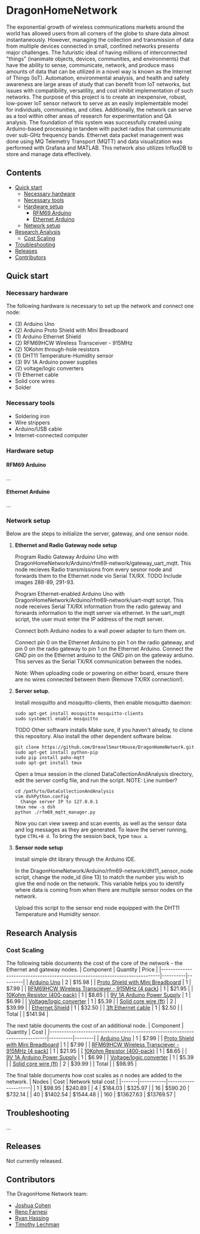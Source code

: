 # DragonHomeNetwork

The exponential growth of wireless communications markets around the world has allowed users from all corners of the globe to share data almost instantaneously. However, managing the collection and transmission of data from multiple devices connected in small, confined networks presents major challenges. The futuristic ideal of having millions of interconnected "things" (inanimate objects, devices, communities, and environments) that have the ability to sense, communicate, network, and produce mass amounts of data that can be utilized in a novel way is known as the Internet of Things (IoT). Automation, environmental analysis, and health and safety awareness are large areas of study that can benefit from IoT networks, but issues with compatibility, versatility, and cost inhibit implementation of such networks. The purpose of this project is to create an inexpensive, robust, low-power IoT sensor network to serve as an easily implementable model for individuals, communities, and cities. Additionally, the network can serve as a tool within other areas of research for experimentation and QA analysis. The foundation of this system was successfully created using Arduino-based processing in tandem with packet radios that communicate over sub-GHz frequency bands. Ethernet data packet management was done using MQ Telemetry Transport (MQTT) and data visualization was performed with Grafana and MATLAB. This network also utilizes InfluxDB to store and manage data effectively.


## Contents
- [Quick start](#quickstart)
  - [Necessary hardware](#necessaryhardware)
  - [Necessary tools](#necessarytools)
  - [Hardware setup](#hardwaresetup)
    - [RFM69 Arduino](#rfm69arduino)
    - [Ethernet Arduino](#ethernetarduino)
  - [Network setup](#networksetup)
- [Research Analysis](#ra)
  - [Cost Scaling](#cost)
- [Troubleshooting](#troubleshooting)
- [Releases](#releases)
- [Contributors](#contributors)

## Quick start <a name="quickstart"></a>
### Necessary hardware <a name="necessaryhardware"></a>
The following hardware is necessary to set up the network and connect one node:
- (3) Arduino Uno
- (2) Arduino Proto Shield with Mini Breadboard
- (1) Arduino Ethernet Shield
- (2) RFM69HCW Wireless Transceiver - 915MHz
- (2) 10Kohm through-hole resistors
- (1) DHT11 Temperature-Humidity sensor
- (3) 9V 1A Arduino power supplies
- (2) voltage/logic converters
- (1) Ethernet cable
- Solid core wires
- Solder

### Necessary tools <a name="necessarytools"></a>
- Soldering iron
- Wire strippers
- Arduino/USB cable
- Internet-connected computer

### Hardware setup <a name="necessarytools"></a>
#### RFM69 Arduino <a name="rfm69arduino"></a>
...

#### Ethernet Arduino <a name="ethernetarduino"></a>
...

### Network setup <a name="networksetup"></a>
Below are the steps to initialize the server, gateway, and one sensor node.
1. **Ethernet and Radio Gateway node setup**

   Program Radio Gateway Arduino Uno with DragonHomeNetwork/Arduino/rfm69-network/gateway_uart_mqtt. This node recieves Radio transmissions from every sesnor node and forwards them to the Ethernet node vio Serial TX/RX. TODO Include images 288-89, 291-93.

   Program Ethernet-enabled Arduino Uno with DragonHomeNetwork/Arduino/rfm69-network/uart-mqtt script. This node receives Serial TX/RX information from the radio gateway and forwards information to the mqtt server via ethernet. In the uart_mqtt script, the user must enter the IP address of the mqtt server.

   Connect both Arduino nodes to a wall power adapter to turn them on.

   Connect pin 0 on the Ethernet Arduino to pin 1 on the radio gateway, and pin 0 on the radio gateway to pin 1 on the Ethernet Arduino. Connect the GND pin on the Ethernet arduino to the GND pin on the gateway arduino. This serves as the Serial TX/RX communication between the nodes.   

   Note: When uploading code or powering on either board, ensure there are no wires connected between them (Remove TX/RX connection!).

2. **Server setup.**

    Install mosquitto and mosquitto-clients, then enable mosquitto daemon:

    ```
    sudo apt-get install mosquitto mosquitto-clients
    sudo systemctl enable mosquitto
    ```

    TODO Other software installs
    Make sure, if you haven't already, to clone this repository. Also install the other dependent software below.
    ```
    git clone https://github.com/DrexelSmartHouse/DragonHomeNetwork.git
    sudo apt-get install python-pip
    sudo pip install paho-mqtt
    sudo apt-get install tmux

    ```

    Open a tmux session in the cloned DataCollectionAndAnalysis directory, edit the server config file, and run the script. NOTE: Line number?
    ```
    cd /path/to/DataCollectionAndAnalysis
    vim dshPython.config
      Change server IP to 127.0.0.1
    tmux new -s dsh
    python ./rfm69_mqtt_manager.py
    ```

    Now you can view sweep and scan events, as well as the sensor data and log messages as they are generated. To leave the server running, type `CTRL+B d`. To bring the session back, type `tmux a`.

3. **Sensor node setup**

   Install simple dht library through the Arduino IDE.

   In the DragonHomeNetwork/Arduino/rfm69-network/dht11_sensor_node script, change the node_id (line 13) to match the number you wish to give the end node on the network. This variable helps you to identify where data is coming from when there are multiple sensor nodes on the network.

   Upload this script to the sensor end node equipped with the DHT11 Temperature and Humidity sensor.

## Research Analysis <a name="ra"></a>
### Cost Scaling <a name="cost"></a>
The following table documents the cost of the core of the network - the Ethernet and gateway nodes.
| Component                                                                   | Quantity | Price   |
|-----------------------------------------------------------------------------|----------|---------|
| [Arduino Uno]("http://amzn.to/2o2KFku")                                     | 2        | $15.98  |
|  [Proto Shield with Mini Breadboard]("http://amzn.to/2H5cfGe")              | 1        | $7.99   |
| [RFM69HCW Wireless Transciever - 915MHz (4 pack)]("http://amzn.to/2nYT9sM") | 1        | $21.95  |
| [10Kohm Resistor (400-pack)]("http://amzn.to/2BqvdXk")                      | 1        | $8.65   |
| [9V 1A Arduino Power Supply]("http://amzn.to/2EWiUSA")                      | 1        | $6.99   |
| [Voltage/logic converter]("http://amzn.to/2EWT3tM")                         | 1        | $5.39   |
| [Solid core wire (ft)]("http://amzn.to/2BSlPgd")                            | 2        | $39.99  |
| [Ethernet Shield]("http://bit.ly/2EPkiZq")                                  | 1        | $32.50  |
| [3ft Ethernet cable]("http://bit.ly/2C3T68h")                               | 1        | $2.50   |
| Total                                                                       |          | $141.94 |

The next table documents the cost of an additional node.
| Component                                                                   | Quantity | Cost   |
|-----------------------------------------------------------------------------|----------|--------|
| [Arduino Uno]("http://amzn.to/2o2KFku")                                     | 1        | $7.99  |
|  [Proto Shield with Mini Breadboard]("http://amzn.to/2H5cfGe")              | 1        | $7.99  |
| [RFM69HCW Wireless Transciever - 915MHz (4 pack)]("http://amzn.to/2nYT9sM") | 1        | $21.95 |
| [10Kohm Resistor (400-pack)]("http://amzn.to/2BqvdXk")                      | 1        | $8.65  |
| [9V 1A Arduino Power Supply]("http://amzn.to/2EWiUSA")                      | 1        | $6.99  |
| [Voltage/logic converter]("http://amzn.to/2EWT3tM")                         | 1        | $5.39  |
| [Solid core wire (ft)]("http://amzn.to/2BSlPgd")                            | 2        | $39.99 |
| Total                                                                       |          | $98.95 |

The final table documents how cost scales as _n_ nodes are added to the network.
| Nodes | Cost      |  Network total cost |
|-------|-----------|---------------------|
| 1     | $98.95    | $240.89             |
| 4     | $184.03   | $325.97             |
| 16    | $590.20   | $732.14             |
| 40    | $1402.54  | $1544.48            |
| 160   | $13627.63 | $13769.57           |


## Troubleshooting <a name="troubleshooting"></a>
...

## Releases <a name="releases"></a>
Not currently released.

## Contributors <a name="contributors"></a>
The DragonHome Network team:

- [Joshua Cohen](https://github.com/jcohen98)
- [Reno Farnesi](https://github.com/nfarnesi4)
- [Ryan Hassing](https://github.com/ryanhassing)
- [Timothy Lechman](https://github.com/tlechman49)
